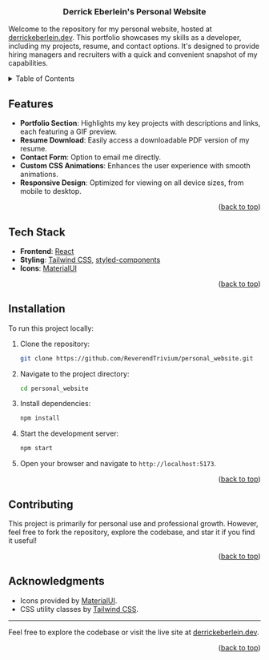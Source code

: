 <div id="top"></div>

<!-- PROJECT LOGO -->
<br />
<div align="center">
  </a>

<h3 align="center">Derrick Eberlein's Personal Website</h3>

</div>

Welcome to the repository for my personal website, hosted at [derrickeberlein.dev](https://derrickeberlein.dev/). This portfolio showcases my skills as a developer, including my projects, resume, and contact options. It's designed to provide hiring managers and recruiters with a quick and convenient snapshot of my capabilities.

<!-- TABLE OF CONTENTS -->
<details>
  <summary>Table of Contents</summary>
  <ol>
    <li>
      <a href="#features">Features</a>
    </li>
    <li>
      <a href="#tech-stack">Tech Stack</a>
    </li>
    <li><a href="#installation">Installation</a></li>
    <li><a href="#contributing">License</a></li>
    <li><a href="#acknowledgments">Acknowledgments</a></li>
  </ol>
</details>

<!-- Features -->
## Features

- **Portfolio Section**: Highlights my key projects with descriptions and links, each featuring a GIF preview.
- **Resume Download**: Easily access a downloadable PDF version of my resume.
- **Contact Form**: Option to email me directly.
- **Custom CSS Animations**: Enhances the user experience with smooth animations.
- **Responsive Design**: Optimized for viewing on all device sizes, from mobile to desktop.

<p align="right">(<a href="#top">back to top</a>)</p>

<!-- Tech Stack -->
## Tech Stack

- **Frontend**: [React](https://reactjs.org/)
- **Styling**: [Tailwind CSS](https://tailwindcss.com/), [styled-components](https://styled-components.com/)
- **Icons**: [MaterialUI](https://mui.com/)

<p align="right">(<a href="#top">back to top</a>)</p>

<!-- Installation -->
## Installation

To run this project locally:

1. Clone the repository:
   ```bash
   git clone https://github.com/ReverendTrivium/personal_website.git
   ```

2. Navigate to the project directory:
   ```bash
   cd personal_website
   ```

3. Install dependencies:
   ```bash
   npm install
   ```

4. Start the development server:
   ```bash
   npm start
   ```

5. Open your browser and navigate to `http://localhost:5173`.

<p align="right">(<a href="#top">back to top</a>)</p>

<!-- CONTRIBUTING -->
## Contributing

This project is primarily for personal use and professional growth. However, feel free to fork the repository, explore the codebase, and star it if you find it useful!

<p align="right">(<a href="#top">back to top</a>)</p>

<!-- ACKNOWLEDGMENTS -->
## Acknowledgments

- Icons provided by [MaterialUI](https://mui.com/).
- CSS utility classes by [Tailwind CSS](https://tailwindcss.com/).

---

Feel free to explore the codebase or visit the live site at [derrickeberlein.dev](https://derrickeberlein.dev/).

<p align="right">(<a href="#top">back to top</a>)</p>


